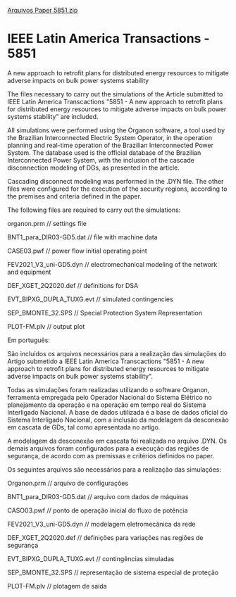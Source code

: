 [Arquivos Paper 5851.zip](https://github.com/fabriciomourinho/5851/files/7546536/Arquivos.Paper.5851.zip)
# IEEE Latin America Transactions - 5851
A new approach to retrofit plans for distributed energy resources to mitigate adverse impacts on bulk power systems stability

The files necessary to carry out the simulations of the Article submitted to IEEE Latin America Transcactions "5851 - A new approach to retrofit plans for distributed energy resources to mitigate adverse impacts on bulk power systems stability" are included.

All simulations were performed using the Organon software, a tool used by the Brazilian Interconnected Electric System Operator, in the operation planning and real-time operation of the Brazilian Interconnected Power System. The database used is the official database of the Brazilian Interconnected Power System, with the inclusion of the cascade disconnection modeling of DGs, as presented in the article.

Cascading disconnect modeling was performed in the .DYN file. The other files were configured for the execution of the security regions, according to the premises and criteria defined in the paper.

The following files are required to carry out the simulations:

organon.prm // settings file

BNT1_para_DIR03-GD5.dat // file with machine data

CASE03.pwf // power flow initial operating point

FEV2021_V3_uni-GD5.dyn // electromechanical modeling of the network and equipment

DEF_XGET_2Q2020.def // definitions for DSA

EVT_BIPXG_DUPLA_TUXG.evt // simulated contingencies

SEP_BMONTE_32.SPS // Special Protection System Representation

PLOT-FM.plv // output plot

Em português:

São incluídos os arquivos necessários para a realização das simulações do Artigo submetido a IEEE Latin America Transcactions "5851 - A new approach to retrofit plans for distributed energy resources to mitigate adverse impacts on bulk power systems stability". 

Todas as simulações foram realizadas utilizando o software Organon, ferramenta empregada pelo Operador Nacional do Sistema Elétrico no planejamento da operação e na operação em tempo real do Sistema Interligado Nacional. A base de dados utilizada é a base de dados oficial do Sistema Interligado Nacional, com a inclusão da modelagem da desconexão em cascata de GDs, tal como apresentada no artigo. 

A modelagem da desconexão em cascata foi realizada no arquivo .DYN. Os demais arquivos foram configurados para a execução das regiões de segurança, de acordo com as premissas e critérios definidos no paper. 

Os seguintes arquivos são necessários para a realização das simulações:

Organon.prm                // arquivo de configurações

BNT1_para_DIR03-GD5.dat    // arquivo com dados de máquinas

CASO03.pwf                 // ponto de operação inicial do fluxo de potência

FEV2021_V3_uni-GD5.dyn     // modelagem eletromecânica da rede

DEF_XGET_2Q2020.def        // definições para variações nas regiões de segurança

EVT_BIPXG_DUPLA_TUXG.evt   // contingências simuladas

SEP_BMONTE_32.SPS          // representação de sistema especial de proteção 

PLOT-FM.plv                // plotagem de saída

